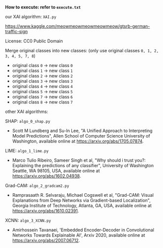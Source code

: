 **How to execute: refer to ```execute.txt```**

our XAI algorithm: ```XAI.py```

https://www.kaggle.com/meowmeowmeowmeowmeow/gtsrb-german-traffic-sign

License: CC0 Public Domain

Merge original classes into new classes: (only use original classes ```0, 1, 2, 3, 4, 5, 7, 8```)
* original class ```0``` -> new class ```0```
* original class ```1``` -> new class ```1```
* original class ```2``` -> new class ```2```
* original class ```3``` -> new class ```3```
* original class ```4``` -> new class ```4```
* original class ```5``` -> new class ```5```
* original class ```7``` -> new class ```6```
* original class ```8``` -> new class ```7```

other XAI algorithms:

SHAP: ```algo_0_shap.py```
* Scott M Lundberg and Su-In Lee, "A Unified Approach to Interpreting Model Predictions", Allen School of Computer Science University of Washington, available online at https://arxiv.org/abs/1705.07874.

LIME: ```algo_1_lime.py```
* Marco Tulio Ribeiro, Sameer Singh et al, "Why should i trust you?: Explaining the predictions of any classifier", University of Washington Seattle, WA 98105, USA, available online at https://arxiv.org/abs/1602.04938.

Grad-CAM: ```algo_2_gradcam2.py```
* Ramprasaath R. Selvaraju, Michael Cogswell et al, "Grad-CAM: Visual Explanations from Deep Networks via Gradient-based Localization", Georgia Institute of Technology, Atlanta, GA, USA, available online at https://arxiv.org/abs/1610.02391.

XCNN: ```algo_3_XCNN.py```
* Amirhossein Tavanaei, 'Embedded Encoder-Decoder in Convolutional Networks Towards Explainable AI', Arxiv 2020, available online at https://arxiv.org/abs/2007.06712.
